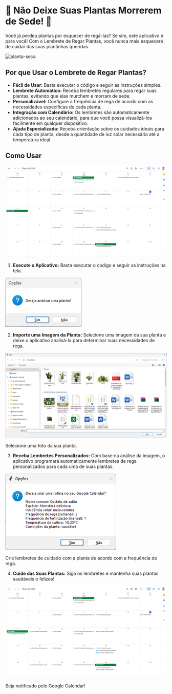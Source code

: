 # 🌿 Não Deixe Suas Plantas Morrerem de Sede! 🌿

Você já perdeu plantas por esquecer de regá-las? Se sim, este aplicativo é para você! Com o Lembrete de Regar Plantas, você nunca mais esquecerá de cuidar das suas plantinhas queridas.

![planta-seca](Planta.gif)

## Por que Usar o Lembrete de Regar Plantas?

- **Fácil de Usar:** Basta executar o código e seguir as instruções simples.
- **Lembrete Automático:** Receba lembretes regulares para regar suas plantas, evitando que elas murchem e morram de sede.
- **Personalizável:** Configure a frequência de rega de acordo com as necessidades específicas de cada planta.
- **Integração com Calendário:** Os lembretes são automaticamente adicionados ao seu calendário, para que você possa visualizá-los facilmente em qualquer dispositivo.
- **Ajuda Especializada:** Receba orientação sobre os cuidados ideais para cada tipo de planta, desde a quantidade de luz solar necessária até a temperatura ideal.

## Como Usar

![Passo 1](style/Imagem1.png)

1. **Execute o Aplicativo:** Basta executar o código e seguir as instruções na tela.

![Passo 2](style/Imagem2.png)

2. **Importe uma Imagem da Planta:** Selecione uma imagem da sua planta e deixe o aplicativo analisá-la para determinar suas necessidades de rega.

![Passo 3](style/Imagem3.png)

Selecione uma foto da sua planta.

3. **Receba Lembretes Personalizados:** Com base na análise da imagem, o aplicativo programará automaticamente lembretes de rega personalizados para cada uma de suas plantas.

![Passo 4](style/Imagem4.png)

Crie lembretes de cuidado com a planta de acordo com a frequência de rega.

4. **Cuide das Suas Plantas:** Siga os lembretes e mantenha suas plantas saudáveis e felizes!

![Passo 5](style/Imagem5.png)

Seja notificado pelo Google Calendar!